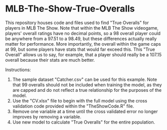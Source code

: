 # MLB-The-Show-True-Overalls
This repository houses code and files used to find "True Overalls" for players in MLB The Show. Note that within the MLB The Show videogame, players' overall ratings have no decimal points, so a 98 overall player could be anywhere from a 97.51 to a 98.49, but these differences actually really matter for performance. More importantly, the overall within the game caps at 99, but some players have stats that would far exceed this. This "True Overall" allows us to say, for example, that a player should really be a 107.15 overall because their stats are much better.

Instructions:
1. The sample dataset "Catcher.csv" can be used for this example. Note that 99 overalls should not be included when training the model, as they are capped and do not reflect a true relationship for the purposes of the model.
2. Use the "CV.xlsx" file to begin with the full model using the cross validation code provided within the "TheShowCode.R" file.
3. Remove one variable at a time until the cross validated error no longer improves by removing a variable.
4. Use new model to calculate "True Overalls" for the entire population.
